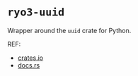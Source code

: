 # `ryo3-uuid`

Wrapper around the `uuid` crate for Python.

REF:

- [crates.io](https://crates.io/crates/uuid)
- [docs.rs](https://docs.rs/uuid)
